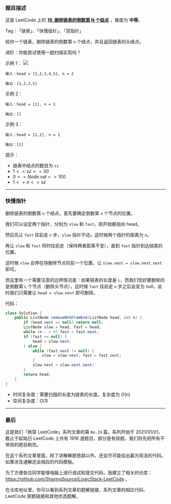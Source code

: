 ### 题目描述

这是 LeetCode 上的 **[19. 删除链表的倒数第 N 个结点](https://leetcode-cn.com/problems/remove-nth-node-from-end-of-list/solution/shua-chuan-lc-lian-biao-kuai-man-zhi-zhe-1gs1/)** ，难度为 **中等**。

Tag : 「链表」、「快慢指针」、「双指针」



给你一个链表，删除链表的倒数第 `n` 个结点，并且返回链表的头结点。

进阶：你能尝试使用一趟扫描实现吗？


示例 1：
![](https://assets.leetcode.com/uploads/2020/10/03/remove_ex1.jpg)
```
输入：head = [1,2,3,4,5], n = 2

输出：[1,2,3,5]
```
示例 2：
```
输入：head = [1], n = 1

输出：[]
```
示例 3：
```
输入：head = [1,2], n = 1

输出：[1]
```

提示：
* 链表中结点的数目为 `sz`
* $1 <= sz <= 30$
* $0 <= Node.val <= 100$
* $1 <= n <= sz$

---

### 快慢指针

删除链表的倒数第 `n` 个结点，首先要确定倒数第 `n` 个节点的位置。

我们可以设定两个指针，分别为 `slow` 和 `fast`，刚开始都指向 head。

然后先让 `fast` 往前走 `n` 步，`slow` 指针不动，这时候两个指针的距离为 `n`。

再让 `slow` 和 `fast` 同时往前走（保持两者距离不变），直到 `fast` 指针到达结尾的位置。

这时候 `slow` 会停在待删除节点的前一个位置，让 `slow.next = slow.next.next` 即可。

但这里有一个需要注意的边界情况是：如果链表的长度是 `L`，而我们恰好要删除的是倒数第 `L` 个节点（删除头节点），这时候 `fast` 往前走 `n` 步之后会变为 null，此时我们只需要让 `head = slow.next` 即可删除。

代码：
```Java
class Solution {
    public ListNode removeNthFromEnd(ListNode head, int n) {
        if (head.next == null) return null;
        ListNode slow = head, fast = head;
        while (n-- > 0) fast = fast.next;
        if (fast == null) {
            head = slow.next;
        } else {
            while (fast.next != null) {
                slow = slow.next; fast = fast.next;
            }
            slow.next = slow.next.next;
        }
        return head;
    }
}
```
* 时间复杂度：需要扫描的长度为链表的长度。复杂度为 $O(n)$
* 空间复杂度：$O(1)$

---

### 最后

这是我们「刷穿 LeetCode」系列文章的第 `No.19` 篇，系列开始于 2021/01/01，截止于起始日 LeetCode 上共有 1916 道题目，部分是有锁题，我们将先把所有不带锁的题目刷完。

在这个系列文章里面，除了讲解解题思路以外，还会尽可能给出最为简洁的代码。如果涉及通解还会相应的代码模板。

为了方便各位同学能够电脑上进行调试和提交代码，我建立了相关的仓库：https://github.com/SharingSource/LogicStack-LeetCode 。

在仓库地址里，你可以看到系列文章的题解链接、系列文章的相应代码、LeetCode 原题链接和其他优选题解。

